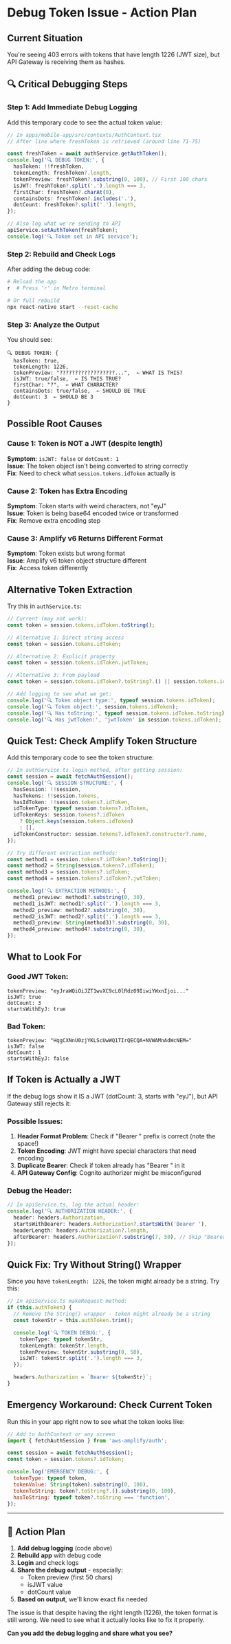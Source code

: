 # Debug Token Issue - Action Plan

## Current Situation

You're seeing 403 errors with tokens that have length 1226 (JWT size), but API Gateway is receiving them as hashes.

## 🔍 Critical Debugging Steps

### Step 1: Add Immediate Debug Logging

Add this temporary code to see the actual token value:

```typescript
// In apps/mobile-app/src/contexts/AuthContext.tsx
// After line where freshToken is retrieved (around line 71-75)

const freshToken = await authService.getAuthToken();
console.log('🔍 DEBUG TOKEN:', {
  hasToken: !!freshToken,
  tokenLength: freshToken?.length,
  tokenPreview: freshToken?.substring(0, 100), // First 100 chars
  isJWT: freshToken?.split('.').length === 3,
  firstChar: freshToken?.charAt(0),
  containsDots: freshToken?.includes('.'),
  dotCount: freshToken?.split('.').length,
});

// Also log what we're sending to API
apiService.setAuthToken(freshToken);
console.log('🔍 Token set in API service');
```

### Step 2: Rebuild and Check Logs

After adding the debug code:

```bash
# Reload the app
r  # Press 'r' in Metro terminal

# Or full rebuild
npx react-native start --reset-cache
```

### Step 3: Analyze the Output

You should see:

```
🔍 DEBUG TOKEN: {
  hasToken: true,
  tokenLength: 1226,
  tokenPreview: "??????????????????...",  ← WHAT IS THIS?
  isJWT: true/false,  ← IS THIS TRUE?
  firstChar: "?",  ← WHAT CHARACTER?
  containsDots: true/false,  ← SHOULD BE TRUE
  dotCount: 3  ← SHOULD BE 3
}
```

## Possible Root Causes

### Cause 1: Token is NOT a JWT (despite length)

**Symptom**: `isJWT: false` or `dotCount: 1`  
**Issue**: The token object isn't being converted to string correctly  
**Fix**: Need to check what `session.tokens.idToken` actually is

### Cause 2: Token has Extra Encoding

**Symptom**: Token starts with weird characters, not "eyJ"  
**Issue**: Token is being base64 encoded twice or transformed  
**Fix**: Remove extra encoding step

### Cause 3: Amplify v6 Returns Different Format

**Symptom**: Token exists but wrong format  
**Issue**: Amplify v6 token object structure different  
**Fix**: Access token differently

## Alternative Token Extraction

Try this in `authService.ts`:

```typescript
// Current (may not work):
const token = session.tokens.idToken.toString();

// Alternative 1: Direct string access
const token = session.tokens.idToken;

// Alternative 2: Explicit property
const token = session.tokens.idToken.jwtToken;

// Alternative 3: From payload
const token = session.tokens.idToken?.toString?.() || session.tokens.idToken;

// Add logging to see what we get:
console.log('🔍 Token object type:', typeof session.tokens.idToken);
console.log('🔍 Token object:', session.tokens.idToken);
console.log('🔍 Has toString:', typeof session.tokens.idToken.toString);
console.log('🔍 Has jwtToken:', 'jwtToken' in session.tokens.idToken);
```

## Quick Test: Check Amplify Token Structure

Add this temporary code to see the token structure:

```typescript
// In authService.ts login method, after getting session:
const session = await fetchAuthSession();
console.log('🔍 SESSION STRUCTURE:', {
  hasSession: !!session,
  hasTokens: !!session.tokens,
  hasIdToken: !!session.tokens?.idToken,
  idTokenType: typeof session.tokens?.idToken,
  idTokenKeys: session.tokens?.idToken
    ? Object.keys(session.tokens.idToken)
    : [],
  idTokenConstructor: session.tokens?.idToken?.constructor?.name,
});

// Try different extraction methods:
const method1 = session.tokens?.idToken?.toString();
const method2 = String(session.tokens?.idToken);
const method3 = session.tokens?.idToken;
const method4 = session.tokens?.idToken?.jwtToken;

console.log('🔍 EXTRACTION METHODS:', {
  method1_preview: method1?.substring(0, 30),
  method1_isJWT: method1?.split('.').length === 3,
  method2_preview: method2?.substring(0, 30),
  method2_isJWT: method2?.split('.').length === 3,
  method3_preview: String(method3)?.substring(0, 30),
  method4_preview: method4?.substring(0, 30),
});
```

## What to Look For

### Good JWT Token:

```
tokenPreview: "eyJraWQiOiJZT1wvXC9cL0lRdz09IiwiYWxnIjoi..."
isJWT: true
dotCount: 3
startsWithEyJ: true
```

### Bad Token:

```
tokenPreview: "HqgCXNnU0zjYKLScUwWQ1TIrQECQA+NVWAMnAdWcNEM="
isJWT: false
dotCount: 1
startsWithEyJ: false
```

## If Token is Actually a JWT

If the debug logs show it IS a JWT (dotCount: 3, starts with "eyJ"), but API Gateway still rejects it:

### Possible Issues:

1. **Header Format Problem**: Check if "Bearer " prefix is correct (note the space!)
2. **Token Encoding**: JWT might have special characters that need encoding
3. **Duplicate Bearer**: Check if token already has "Bearer " in it
4. **API Gateway Config**: Cognito authorizer might be misconfigured

### Debug the Header:

```typescript
// In apiService.ts, log the actual header:
console.log('🔍 AUTHORIZATION HEADER:', {
  header: headers.Authorization,
  startsWithBearer: headers.Authorization?.startsWith('Bearer '),
  headerLength: headers.Authorization?.length,
  afterBearer: headers.Authorization?.substring(7, 50), // Skip "Bearer "
});
```

## Quick Fix: Try Without String() Wrapper

Since you have `tokenLength: 1226`, the token might already be a string. Try this:

```typescript
// In apiService.ts makeRequest method:
if (this.authToken) {
  // Remove the String() wrapper - token might already be a string
  const tokenStr = this.authToken.trim();

  console.log('🔍 TOKEN DEBUG:', {
    tokenType: typeof tokenStr,
    tokenLength: tokenStr.length,
    tokenPreview: tokenStr.substring(0, 50),
    isJWT: tokenStr.split('.').length === 3,
  });

  headers.Authorization = `Bearer ${tokenStr}`;
}
```

## Emergency Workaround: Check Current Token

Run this in your app right now to see what the token looks like:

```javascript
// Add to AuthContext or any screen
import { fetchAuthSession } from 'aws-amplify/auth';

const session = await fetchAuthSession();
const token = session.tokens?.idToken;

console.log('EMERGENCY DEBUG:', {
  tokenType: typeof token,
  tokenValue: String(token).substring(0, 100),
  tokenToString: token?.toString?.().substring(0, 100),
  hasToString: typeof token?.toString === 'function',
});
```

---

## 🎯 Action Plan

1. **Add debug logging** (code above)
2. **Rebuild app** with debug code
3. **Login** and check logs
4. **Share the debug output** - especially:
   - Token preview (first 50 chars)
   - isJWT value
   - dotCount value
5. **Based on output**, we'll know exact fix needed

The issue is that despite having the right length (1226), the token format is still wrong. We need to see what it actually looks like to fix it properly.

**Can you add the debug logging and share what you see?**
